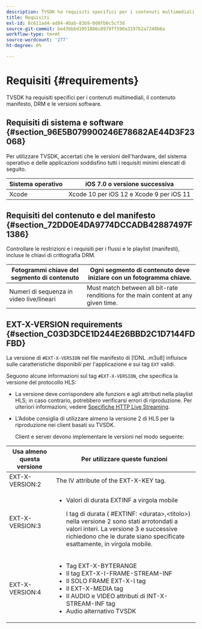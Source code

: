 ```yaml
---
description: TVSDK ha requisiti specifici per i contenuti multimediali, il contenuto manifesto, DRM e le versioni software.
title: Requisiti
exl-id: 8c611ad4-ad04-4bab-83b9-0d8fb6c5cf3d
source-git-commit: be43bbbd1051886c8979ff590a3197b2a7249b6a
workflow-type: tm+mt
source-wordcount: '277'
ht-degree: 0%

---
```


# Requisiti {#requirements}

TVSDK ha requisiti specifici per i contenuti multimediali, il contenuto manifesto, DRM e le versioni software.

## Requisiti di sistema e software {#section_96E5B079900246E78682AE44D3F23068}

Per utilizzare TVSDK, accertati che le versioni dell&#39;hardware, del sistema operativo e delle applicazioni soddisfino tutti i requisiti minimi elencati di seguito.

| Sistema operativo | iOS 7.0 o versione successiva |
|---|---|
| Xcode | Xcode 10 per iOS 12 e Xcode 9 per iOS 11 |

## Requisiti del contenuto e del manifesto {#section_72DD0E4DA9774DCCADB42887497F1386}

Controllare le restrizioni e i requisiti per i flussi e le playlist (manifesti), incluse le chiavi di crittografia DRM.

| Fotogrammi chiave del segmento di contenuto | Ogni segmento di contenuto deve iniziare con un fotogramma chiave. |
|---|---|
| Numeri di sequenza in video live/lineari | Must match between all bit-rate renditions for the main content at any given time. |

## EXT-X-VERSION requirements {#section_C03D3DCE1D244E26BBD2C1D7144FDFBD}

La versione di `#EXT-X-VERSION` nel file manifesto di [!DNL .m3u8] influisce sulle caratteristiche disponibili per l&#39;applicazione e sui tag `EXT` validi.

Seguono alcune informazioni sul tag `#EXT-X-VERSION`, che specifica la versione del protocollo HLS:

* La versione deve corrispondere alle funzioni e agli attributi nella playlist HLS; in caso contrario, potrebbero verificarsi errori di riproduzione. Per ulteriori informazioni, vedere [Specifiche HTTP Live Streaming](https://datatracker.ietf.org/doc/draft-pantos-http-live-streaming/?include_text=1).
* L’Adobe consiglia di utilizzare almeno la versione 2 di HLS per la riproduzione nei client basati su TVSDK.

   Client e server devono implementare le versioni nel modo seguente:

<table frame="all" colsep="1" rowsep="1" id="table_62EB98EDD9DE49EC84CB1C7D59BC40E6"> 
 <thead> 
  <tr rowsep="1"> 
   <th colname="1" class="entry"> Usa almeno questa versione </th> 
   <th colname="2" class="entry"> Per utilizzare queste funzioni </th> 
  </tr> 
 </thead>
 <tbody> 
  <tr rowsep="1"> 
   <td colname="1"> <span class="codeph"> EXT-X-VERSION:2 </span> </td> 
   <td colname="2"> The IV attribute of the <span class="codeph"> EXT-X-KEY </span> tag. </td> 
  </tr> 
  <tr rowsep="1"> 
   <td colname="1"> <span class="codeph"> EXT-X-VERSION:3 </span> </td> 
   <td colname="2"> 
    <ul id="ul_C9500D3F934848639C204BF248F139FF"> 
     <li id="li_535A7E3FABCB46FE872A7EA5DE2A1784">Valori di durata <span class="codeph"> EXTINF a virgola mobile </span> <p>I tag di durata ( <span class="codeph"> #EXTINF: </span>&lt;durata&gt;,&lt;titolo&gt;) nella versione 2 sono stati arrotondati a valori interi. La versione 3 e successive richiedono che le durate siano specificate esattamente, in virgola mobile. </p> </li> 
    </ul> </td> 
  </tr> 
  <tr rowsep="0"> 
   <td colname="1"> <span class="codeph"> EXT-X-VERSION:4 </span> </td> 
   <td colname="2"> 
    <ul id="ul_3355A6CBBE2141DDB92660BB4B604D70"> 
     <li id="li_5E73D41AF6DC4CEE88D6C029FFCFC350">Tag </span> EXT-X-BYTERANGE <span class="codeph"> </span></li> 
     <li id="li_BF5141F516F749E5890860D487EB5287">Il tag <span class="codeph"> EXT-X-I-FRAME-STREAM-INF </span> </li> 
     <li id="li_E0D399A13812499B94107CDE62998EE9">Il <span class="codeph"> SOLO FRAME EXT-X-I </span> tag </li> 
     <li id="li_A7783AFF99854EFBBAECD2967E4CBF2B">Il <span class="codeph"> EXT-X-MEDIA </span> tag </li> 
     <li id="li_15AE652F33C1454AA90DDC65E7D6C2FD">Il <span class="codeph"> AUDIO </span> e <span class="codeph"> VIDEO </span> attributi di <span class="codeph"> INT-X-STREAM-INF </span> tag </li> 
     <li id="li_DB2A7847D5884F6E91FD9E78101FBCA5">Audio alternativo TVSDK </li> 
    </ul> </td> 
  </tr> 
 </tbody> 
</table>
